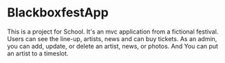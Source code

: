 # BlackboxfestApp
This is a project for School. It's an mvc application from a fictional festival. Users can see the line-up, artists, news and can buy tickets. As an admin, you can add, update, or delete an artist, news, or photos. And You can put an artist to a timeslot.
